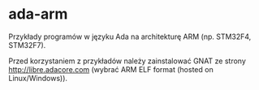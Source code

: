 # ada-arm
Przykłady programów w języku Ada na architekturę ARM (np. STM32F4, STM32F7).

Przed korzystaniem z przykładów należy zainstalować GNAT ze strony http://libre.adacore.com (wybrać ARM ELF format (hosted on Linux/Windows)).
